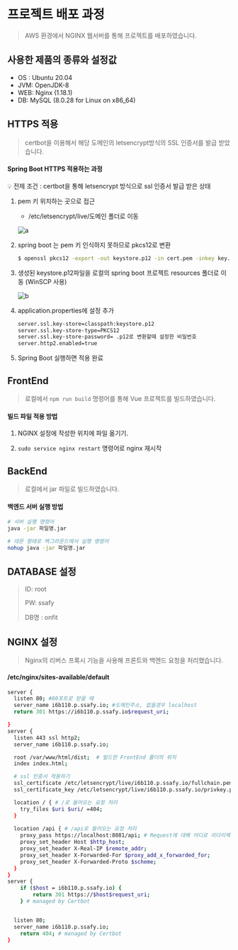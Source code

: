 # 프로젝트 배포 과정

> AWS 환경에서 NGINX 웹서버를 통해 프로젝트를 배포하였습니다.

## 사용한 제품의 종류와 설정값

- OS : Ubuntu 20.04
- JVM: OpenJDK-8
- WEB: Nginx (1.18.1)
- DB: MySQL (8.0.28 for Linux on x86_64)

## HTTPS 적용

> certbot을 이용해서 해당 도메인의 letsencrypt방식의 SSL 인증서를 발급 받았습니다.

#### Spring Boot HTTPS 적용하는 과정
💡 전제 조건 : certbot을 통해 letsencrypt 방식으로 ssl 인증서 발급 받은 상태

1. pem 키 위치하는 곳으로 접근
    - /etc/letsencrypt/live/도메인 폴더로 이동

    ![a](/uploads/8219357c37024cef4af47216e3dd117d/a.png)
    
2. spring boot 는 pem 키 인식하지 못하므로 pkcs12로 변환
    
    ```bash
    $ openssl pkcs12 -export -out keystore.p12 -in cert.pem -inkey key.pem
    ```
    
3. 생성된 keystore.p12파일을 로컬의 spring boot 프로젝트 resources 폴더로 이동 (WinSCP 사용) 
    
    ![b](/uploads/f3ae1bed893ee2087072478d8e544bb2/b.png)
    
4. application.properties에 설정 추가

    ```bash
    server.ssl.key-store=classpath:keystore.p12
    server.ssl.key-store-type=PKCS12
    server.ssl.key-store-password= .p12로 변환할때 설정한 비밀번호
    server.http2.enabled=true
    ```
5. Spring Boot 실행하면 적용 완료


## FrontEnd

> 로컬에서 ```npm run build``` 명령어를 통해 Vue 프로젝트를 빌드하였습니다.

#### 빌드 파일 적용 방법

1. NGINX 설정에 작성한 위치에 파일 옮기기.

2. ```sudo service nginx restart``` 명령어로 nginx 재시작


## BackEnd

> 로컬에서 jar 파일로 빌드하였습니다.

#### 백엔드 서버 실행 방법

```bash
# 서버 실행 명령어
java -jar 파일명.jar

# 데몬 형태로 백그라운드에서 실행 명령어
nohup java -jar 파일명.jar
```


## DATABASE 설정

> ID: root
>
> PW: ssafy
>
> DB명 : onfit



## NGINX 설정

> Nginx의 리버스 프록시 기능을 사용해 프론트와 백엔드 요청을 처리했습니다. 

#### /etc/nginx/sites-available/default

```bash
server {
  listen 80; #80포트로 받을 때
  server_name i6b110.p.ssafy.io; #도메인주소, 없을경우 localhost
  return 301 https://i6b110.p.ssafy.io$request_uri;

}
server {
  listen 443 ssl http2;
  server_name i6b110.p.ssafy.io;

  root /var/www/html/dist;  # 빌드한 FrontEnd 폴더의 위치
  index index.html;

  # ssl 인증서 적용하기
  ssl_certificate /etc/letsencrypt/live/i6b110.p.ssafy.io/fullchain.pem;
  ssl_certificate_key /etc/letsencrypt/live/i6b110.p.ssafy.io/privkey.pem;

  location / { # /로 들어오는 요청 처리
    try_files $uri $uri/ =404;
  }
  
  location /api { # /api로 들어오는 요청 처리
    proxy_pass https://localhost:8081/api; # Request에 대해 어디로 리다이렉트하는지 작성. 8081 -> 자신의 springboot app이사용하는 포트
    proxy_set_header Host $http_host;
    proxy_set_header X-Real-IP $remote_addr;
    proxy_set_header X-Forwarded-For $proxy_add_x_forwarded_for;
    proxy_set_header X-Forwarded-Proto $scheme;
  }
}
server {
    if ($host = i6b110.p.ssafy.io) {
        return 301 https://$host$request_uri;
    } # managed by Certbot


  listen 80;
  server_name i6b110.p.ssafy.io;
    return 404; # managed by Certbot
}
```
